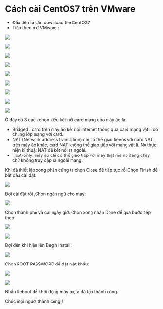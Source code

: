 # Cách cài CentOS7 trên VMware

- Đầu tiên ta cần download file CentOS7
- Tiếp theo mở VMware :

![](../images/a1.png)

![](../images/2019-05-15_15-29_1.png)

![](../images/a2.png)

![](../images/2019-05-15_15-31.png)

![](../images/2019-05-15_15-35.png)

![](../images/2019-05-15_15-36.png)

![](../images/2019-05-15_15-39.png)

![](../images/2019-05-15_15-40.png)

![](../images/2019-05-15_15-41.png)

Ở đây có 3 cách chọn kiểu kết nối card mạng cho máy ảo là:
- Bridged : card trên máy ảo kết nối internet thông qua card mạng vật lí có chung lớp mạng với card.
- NAT (Network address translation) chỉ có thể giao tieeos với card NAT trên máy ảo khác, card NAT không thể giao tiếp với mạng vật lí. Nó thực hiện kĩ thuật NAT để kết nối ra ngoài.
- Host-only: máy ảo chỉ có thể giao tiếp với máy thật mà nó đang chạy chứ không truy cập ra ngoài mạng.

Khi đã thiết lập xong phàn cứng ta chọn Close để tiếp tục rồi Chọn Finish để bắt đầu cài đặt:

![](../images/2019-05-15_15-42.png)

Đợi cài đặt rồi ,Chọn ngôn ngữ cho máy:

![](../images/2019-05-16_17-09.png)

Chọn thành phố và cài ngày giờ. Chọn xong nhấn Done để qua bước tiếp theo


![](../images/2019-05-15_16-27.png)

![](../images/2019-05-15_16-29.png)

Đợi đến khi hiện lên Begin Install:

![](../images/2019-05-15_16-39.png)

Chọn ROOT PASSWORD để đặt mật khẩu:

![](../images/2019-05-15_16-40.png)

![](../images/2019-05-15_16-41.png)

Nhấn Reboot để khởi động máy ảo,ta đã tạo thành công.
 
Chúc mọi người thành công!!

